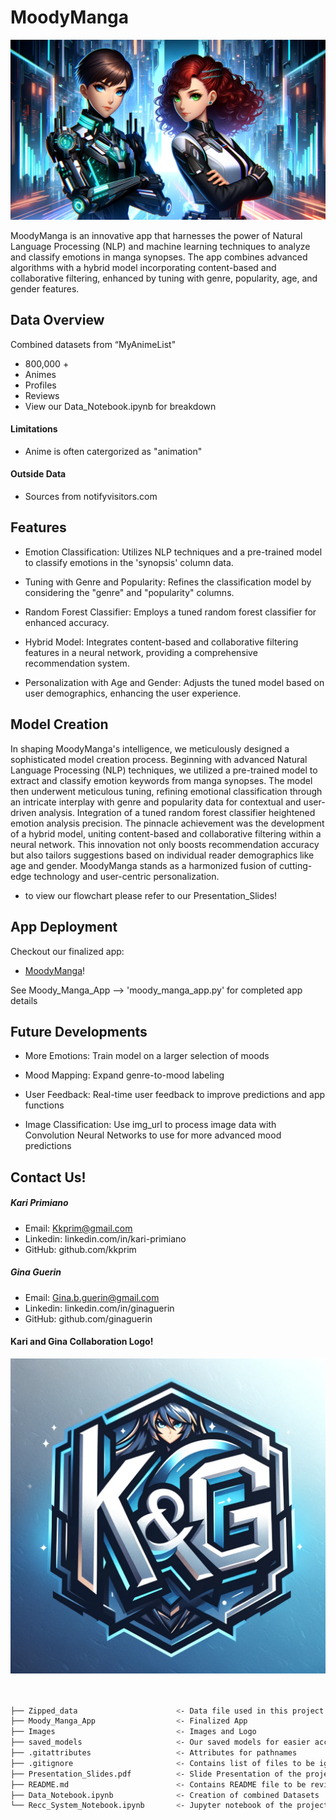 # MoodyManga #

![Alt text](https://raw.githubusercontent.com/ginaguerin/MoodyManga_Mood_Based_Anime_Playlist_App/b94b9036672915feec5eec5d26c1c3e385634070//images/custom_anime_header2.png)


MoodyManga is an innovative app that harnesses the power of Natural Language Processing (NLP) and machine learning techniques to analyze and classify emotions in manga synopses. The app combines advanced algorithms with a hybrid model incorporating content-based and collaborative filtering, enhanced by tuning with genre, popularity, age, and gender features.


## Data Overview ##

Combined datasets from “MyAnimeList"
- 800,000 +
- Animes
- Profiles
- Reviews
- View our Data_Notebook.ipynb for breakdown

#### Limitations ####

- Anime is often catergorized as "animation"

#### Outside Data ####

- Sources from notifyvisitors.com

## Features ##

- Emotion Classification: Utilizes NLP techniques and a pre-trained model to classify emotions in the 'synopsis' column data.

- Tuning with Genre and Popularity: Refines the classification model by considering the "genre" and "popularity" columns.

- Random Forest Classifier: Employs a tuned random forest classifier for enhanced accuracy.

- Hybrid Model: Integrates content-based and collaborative filtering features in a neural network, providing a comprehensive recommendation system.

- Personalization with Age and Gender: Adjusts the tuned model based on user demographics, enhancing the user experience.


## Model Creation ##

In shaping MoodyManga's intelligence, we meticulously designed a sophisticated model creation process. Beginning with advanced Natural Language Processing (NLP) techniques, we utilized a pre-trained model to extract and classify emotion keywords from manga synopses. The model then underwent meticulous tuning, refining emotional classification through an intricate interplay with genre and popularity data for contextual and user-driven analysis. Integration of a tuned random forest classifier heightened emotion analysis precision. The pinnacle achievement was the development of a hybrid model, uniting content-based and collaborative filtering within a neural network. This innovation not only boosts recommendation accuracy but also tailors suggestions based on individual reader demographics like age and gender. MoodyManga stands as a harmonized fusion of cutting-edge technology and user-centric personalization.

- to view our flowchart please refer to our Presentation_Slides!

## App Deployment ##

Checkout our finalized app:
- [MoodyManga](https://moody-manga-app-ginakari.streamlit.app)!

See Moody_Manga_App --> 'moody_manga_app.py' for completed app details


## Future Developments ##

- More Emotions: Train model on a larger selection of moods

- Mood Mapping: Expand genre-to-mood labeling

- User Feedback: Real-time user feedback to improve predictions and app functions

- Image Classification: Use img_url to process image data with Convolution Neural Networks to use for more advanced mood predictions

## Contact Us! ##

#####  Kari Primiano #####
- Email: Kkprim@gmail.com
- Linkedin: linkedin.com/in/kari-primiano
- GitHub: github.com/kkprim

##### Gina Guerin #####
- Email: Gina.b.guerin@gmail.com
- Linkedin: linkedin.com/in/ginaguerin
- GitHub: github.com/ginaguerin


#### Kari and Gina Collaboration Logo! ####

![Logo](https://raw.githubusercontent.com/ginaguerin/MoodyManga_Mood_Based_Anime_Playlist_App/b94b9036672915feec5eec5d26c1c3e385634070//images/K_G_Logo.png)


``` bash


├── Zipped_data                      <- Data file used in this project
├── Moody_Manga_App                  <- Finalized App
├── Images                           <- Images and Logo
├── saved_models                     <- Our saved models for easier access
├── .gitattributes                   <- Attributes for pathnames
├── .gitignore                       <- Contains list of files to be ignored from GitHub
├── Presentation_Slides.pdf          <- Slide Presentation of the project
├── README.md                        <- Contains README file to be reviewed
├── Data_Notebook.ipynb              <- Creation of combined Datasets
└── Recc_System_Notebook.ipynb       <- Jupyter notebook of the project containing codes and analysis

```

